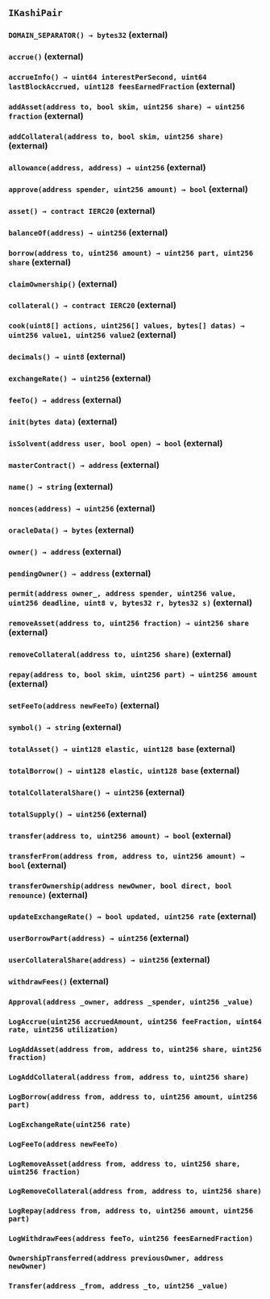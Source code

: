 ## `IKashiPair`






### `DOMAIN_SEPARATOR() → bytes32` (external)





### `accrue()` (external)





### `accrueInfo() → uint64 interestPerSecond, uint64 lastBlockAccrued, uint128 feesEarnedFraction` (external)





### `addAsset(address to, bool skim, uint256 share) → uint256 fraction` (external)





### `addCollateral(address to, bool skim, uint256 share)` (external)





### `allowance(address, address) → uint256` (external)





### `approve(address spender, uint256 amount) → bool` (external)





### `asset() → contract IERC20` (external)





### `balanceOf(address) → uint256` (external)





### `borrow(address to, uint256 amount) → uint256 part, uint256 share` (external)





### `claimOwnership()` (external)





### `collateral() → contract IERC20` (external)





### `cook(uint8[] actions, uint256[] values, bytes[] datas) → uint256 value1, uint256 value2` (external)





### `decimals() → uint8` (external)





### `exchangeRate() → uint256` (external)





### `feeTo() → address` (external)





### `init(bytes data)` (external)





### `isSolvent(address user, bool open) → bool` (external)





### `masterContract() → address` (external)





### `name() → string` (external)





### `nonces(address) → uint256` (external)





### `oracleData() → bytes` (external)





### `owner() → address` (external)





### `pendingOwner() → address` (external)





### `permit(address owner_, address spender, uint256 value, uint256 deadline, uint8 v, bytes32 r, bytes32 s)` (external)





### `removeAsset(address to, uint256 fraction) → uint256 share` (external)





### `removeCollateral(address to, uint256 share)` (external)





### `repay(address to, bool skim, uint256 part) → uint256 amount` (external)





### `setFeeTo(address newFeeTo)` (external)





### `symbol() → string` (external)





### `totalAsset() → uint128 elastic, uint128 base` (external)





### `totalBorrow() → uint128 elastic, uint128 base` (external)





### `totalCollateralShare() → uint256` (external)





### `totalSupply() → uint256` (external)





### `transfer(address to, uint256 amount) → bool` (external)





### `transferFrom(address from, address to, uint256 amount) → bool` (external)





### `transferOwnership(address newOwner, bool direct, bool renounce)` (external)





### `updateExchangeRate() → bool updated, uint256 rate` (external)





### `userBorrowPart(address) → uint256` (external)





### `userCollateralShare(address) → uint256` (external)





### `withdrawFees()` (external)






### `Approval(address _owner, address _spender, uint256 _value)`





### `LogAccrue(uint256 accruedAmount, uint256 feeFraction, uint64 rate, uint256 utilization)`





### `LogAddAsset(address from, address to, uint256 share, uint256 fraction)`





### `LogAddCollateral(address from, address to, uint256 share)`





### `LogBorrow(address from, address to, uint256 amount, uint256 part)`





### `LogExchangeRate(uint256 rate)`





### `LogFeeTo(address newFeeTo)`





### `LogRemoveAsset(address from, address to, uint256 share, uint256 fraction)`





### `LogRemoveCollateral(address from, address to, uint256 share)`





### `LogRepay(address from, address to, uint256 amount, uint256 part)`





### `LogWithdrawFees(address feeTo, uint256 feesEarnedFraction)`





### `OwnershipTransferred(address previousOwner, address newOwner)`





### `Transfer(address _from, address _to, uint256 _value)`







